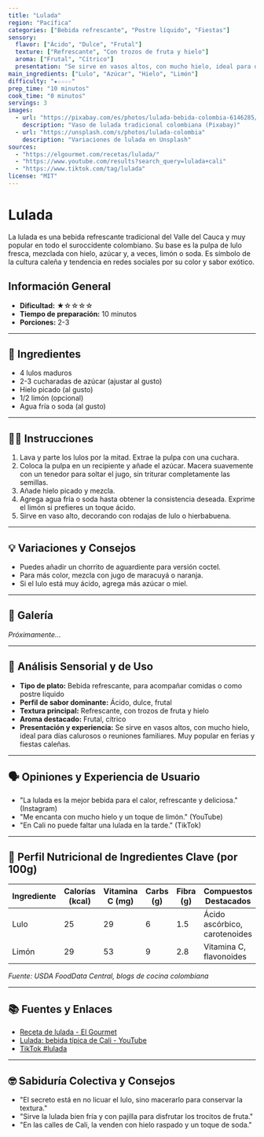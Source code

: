 ```yaml
---
title: "Lulada"
region: "Pacífica"
categories: ["Bebida refrescante", "Postre líquido", "Fiestas"]
sensory:
  flavor: ["Ácido", "Dulce", "Frutal"]
  texture: ["Refrescante", "Con trozos de fruta y hielo"]
  aroma: ["Frutal", "Cítrico"]
  presentation: "Se sirve en vasos altos, con mucho hielo, ideal para días calurosos o reuniones familiares. Muy popular en ferias y fiestas caleñas."
main_ingredients: ["Lulo", "Azúcar", "Hielo", "Limón"]
difficulty: "★☆☆☆☆"
prep_time: "10 minutos"
cook_time: "0 minutos"
servings: 3
images:
  - url: "https://pixabay.com/es/photos/lulada-bebida-colombia-6146285/"
    description: "Vaso de lulada tradicional colombiana (Pixabay)"
  - url: "https://unsplash.com/s/photos/lulada-colombia"
    description: "Variaciones de lulada en Unsplash"
sources:
  - "https://elgourmet.com/recetas/lulada/"
  - "https://www.youtube.com/results?search_query=lulada+cali"
  - "https://www.tiktok.com/tag/lulada"
license: "MIT"
---
```


# Lulada

La lulada es una bebida refrescante tradicional del Valle del Cauca y muy popular en todo el suroccidente colombiano. Su base es la pulpa de lulo fresca, mezclada con hielo, azúcar y, a veces, limón o soda. Es símbolo de la cultura caleña y tendencia en redes sociales por su color y sabor exótico.

## Información General

* **Dificultad:** ★☆☆☆☆
* **Tiempo de preparación:** 10 minutos
* **Porciones:** 2-3

---

## 📝 Ingredientes

- 4 lulos maduros
- 2-3 cucharadas de azúcar (ajustar al gusto)
- Hielo picado (al gusto)
- 1/2 limón (opcional)
- Agua fría o soda (al gusto)

---

## 👨‍🍳 Instrucciones

1. Lava y parte los lulos por la mitad. Extrae la pulpa con una cuchara.
2. Coloca la pulpa en un recipiente y añade el azúcar. Macera suavemente con un tenedor para soltar el jugo, sin triturar completamente las semillas.
3. Añade hielo picado y mezcla.
4. Agrega agua fría o soda hasta obtener la consistencia deseada. Exprime el limón si prefieres un toque ácido.
5. Sirve en vaso alto, decorando con rodajas de lulo o hierbabuena.

---

## 💡 Variaciones y Consejos

- Puedes añadir un chorrito de aguardiente para versión coctel.
- Para más color, mezcla con jugo de maracuyá o naranja.
- Si el lulo está muy ácido, agrega más azúcar o miel.

---

## 📸 Galería

*Próximamente...*

---

## 🔬 Análisis Sensorial y de Uso

- **Tipo de plato:** Bebida refrescante, para acompañar comidas o como postre líquido
- **Perfil de sabor dominante:** Ácido, dulce, frutal
- **Textura principal:** Refrescante, con trozos de fruta y hielo
- **Aroma destacado:** Frutal, cítrico
- **Presentación y experiencia:** Se sirve en vasos altos, con mucho hielo, ideal para días calurosos o reuniones familiares. Muy popular en ferias y fiestas caleñas.

---

## 🗣️ Opiniones y Experiencia de Usuario

- "La lulada es la mejor bebida para el calor, refrescante y deliciosa." (Instagram)
- "Me encanta con mucho hielo y un toque de limón." (YouTube)
- "En Cali no puede faltar una lulada en la tarde." (TikTok)

---

## 🧬 Perfil Nutricional de Ingredientes Clave (por 100g)

| Ingrediente | Calorías (kcal) | Vitamina C (mg) | Carbs (g) | Fibra (g) | Compuestos Destacados |
|-------------|-----------------|-----------------|-----------|-----------|----------------------|
| Lulo        | 25              | 29              | 6         | 1.5       | Ácido ascórbico, carotenoides |
| Limón       | 29              | 53              | 9         | 2.8       | Vitamina C, flavonoides |

*Fuente: USDA FoodData Central, blogs de cocina colombiana*

---

## 📚 Fuentes y Enlaces

- [Receta de lulada - El Gourmet](https://elgourmet.com/recetas/lulada/)
- [Lulada: bebida típica de Cali - YouTube](https://www.youtube.com/results?search_query=lulada+cali)
- [TikTok #lulada](https://www.tiktok.com/tag/lulada)

---

## 🤓 Sabiduría Colectiva y Consejos

- "El secreto está en no licuar el lulo, sino macerarlo para conservar la textura."
- "Sirve la lulada bien fría y con pajilla para disfrutar los trocitos de fruta."
- "En las calles de Cali, la venden con hielo raspado y un toque de soda."

